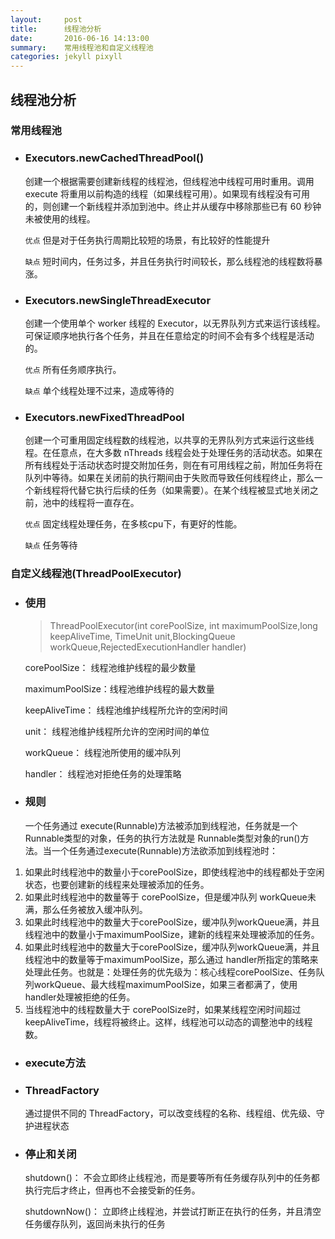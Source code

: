 ```yaml
---
layout:     post
title:      线程池分析
date:       2016-06-16 14:13:00
summary:    常用线程池和自定义线程池
categories: jekyll pixyll
---
```

## 线程池分析

### 常用线程池

* ### Executors.newCachedThreadPool()
	创建一个根据需要创建新线程的线程池，但线程池中线程可用时重用。调用 execute 将重用以前构造的线程（如果线程可用）。如果现有线程没有可用的，则创建一个新线程并添加到池中。终止并从缓存中移除那些已有 60 秒钟未被使用的线程。
	
	`优点` 但是对于任务执行周期比较短的场景，有比较好的性能提升
	
	`缺点` 短时间内，任务过多，并且任务执行时间较长，那么线程池的线程数将暴涨。
	
* ### Executors.newSingleThreadExecutor
	创建一个使用单个 worker 线程的 Executor，以无界队列方式来运行该线程。可保证顺序地执行各个任务，并且在任意给定的时间不会有多个线程是活动的。
	
	`优点` 所有任务顺序执行。
	
	`缺点` 单个线程处理不过来，造成等待的
	
* ### Executors.newFixedThreadPool
	创建一个可重用固定线程数的线程池，以共享的无界队列方式来运行这些线程。在任意点，在大多数 nThreads 线程会处于处理任务的活动状态。如果在所有线程处于活动状态时提交附加任务，则在有可用线程之前，附加任务将在队列中等待。如果在关闭前的执行期间由于失败而导致任何线程终止，那么一个新线程将代替它执行后续的任务（如果需要）。在某个线程被显式地关闭之前，池中的线程将一直存在。 
	
	`优点` 固定线程处理任务，在多核cpu下，有更好的性能。
	
	`缺点` 任务等待
	
### 自定义线程池(ThreadPoolExecutor)
* ### 使用
	>ThreadPoolExecutor(int corePoolSize, int maximumPoolSize,long keepAliveTime, TimeUnit unit,BlockingQueue workQueue,RejectedExecutionHandler handler)
	
	corePoolSize： 线程池维护线程的最少数量
	
	maximumPoolSize：线程池维护线程的最大数量
	
	keepAliveTime： 线程池维护线程所允许的空闲时间
	
	unit： 线程池维护线程所允许的空闲时间的单位
	
	workQueue： 线程池所使用的缓冲队列
	
	handler： 线程池对拒绝任务的处理策略

* ### 规则
	
	一个任务通过 execute(Runnable)方法被添加到线程池，任务就是一个 Runnable类型的对象，任务的执行方法就是 Runnable类型对象的run()方法。当一个任务通过execute(Runnable)方法欲添加到线程池时：
	
1. 如果此时线程池中的数量小于corePoolSize，即使线程池中的线程都处于空闲状态，也要创建新的线程来处理被添加的任务。
2. 如果此时线程池中的数量等于 corePoolSize，但是缓冲队列 workQueue未满，那么任务被放入缓冲队列。
3. 如果此时线程池中的数量大于corePoolSize，缓冲队列workQueue满，并且线程池中的数量小于maximumPoolSize，建新的线程来处理被添加的任务。
4. 如果此时线程池中的数量大于corePoolSize，缓冲队列workQueue满，并且线程池中的数量等于maximumPoolSize，那么通过 handler所指定的策略来处理此任务。也就是：处理任务的优先级为：核心线程corePoolSize、任务队列workQueue、最大线程maximumPoolSize，如果三者都满了，使用handler处理被拒绝的任务。
5. 当线程池中的线程数量大于 corePoolSize时，如果某线程空闲时间超过keepAliveTime，线程将被终止。这样，线程池可以动态的调整池中的线程数。

* ### execute方法
	
* ### ThreadFactory
	通过提供不同的 ThreadFactory，可以改变线程的名称、线程组、优先级、守护进程状态
	
* ### 停止和关闭
	shutdown()： 不会立即终止线程池，而是要等所有任务缓存队列中的任务都执行完后才终止，但再也不会接受新的任务。
	
	shutdownNow()： 立即终止线程池，并尝试打断正在执行的任务，并且清空任务缓存队列，返回尚未执行的任务

	




	
	
	